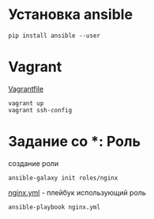 # Установка ansible
```
pip install ansible --user
```
# Vagrant
[Vagrantfile](Vagrantfile)
```
vagrant up 
vagrant ssh-config
```
# Задание со *: Роль
создание роли
```
ansible-galaxy init roles/nginx
```
[nginx.yml](nginx.yml) - плейбук использующий роль
```
ansible-playbook nginx.yml
```